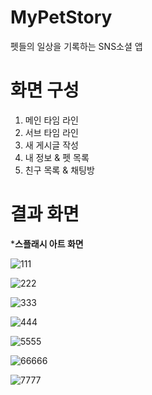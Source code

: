 # MyPetStory
펫들의 일상을 기록하는 SNS소셜 앱

# 화면 구성
1. 메인 타임 라인
2. 서브 타임 라인
3. 새 게시글 작성
4. 내 정보 & 펫 목록
5. 친구 목록 & 채팅방

# 결과 화면

***스플래시 아트 화면**  

![111](https://user-images.githubusercontent.com/98893006/168512567-52c8b59a-36d3-4211-a840-57a178c96b9f.png)

![222](https://user-images.githubusercontent.com/98893006/168512575-4e04f8a2-dd29-40ac-be94-80a66e209e8c.png)

![333](https://user-images.githubusercontent.com/98893006/168512585-2ac018c7-9a06-471c-80b2-77aa771d4342.png)

![444](https://user-images.githubusercontent.com/98893006/168512600-579fd465-bb1e-46d1-b599-eb08c1de1e35.png)

![5555](https://user-images.githubusercontent.com/98893006/168512615-4017abed-20b7-4ee0-a603-798d527a990b.png)

![66666](https://user-images.githubusercontent.com/98893006/168512621-e6bb852a-2593-4a6f-8af7-031b789d4664.png)

![7777](https://user-images.githubusercontent.com/98893006/168512632-01b7e9e0-fc5f-4efd-996e-7693a3284f29.png)
